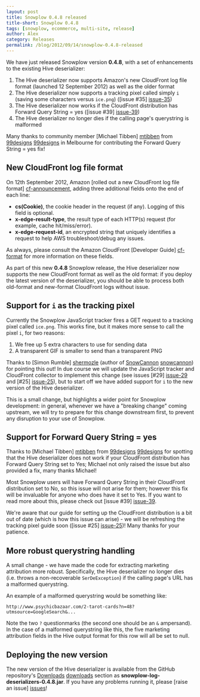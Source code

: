 ```yaml
---
layout: post
title: Snowplow 0.4.8 released
title-short: Snowplow 0.4.8
tags: [snowplow, ecommerce, multi-site, release]
author: Alex
category: Releases
permalink: /blog/2012/09/14/snowplow-0.4.8-released
---
```


We have just released Snowplow version **0.4.8**, with a set of enhancements to the existing Hive deserializer:

1. The Hive deserializer now supports Amazon's new CloudFront log file format (launched 12 September 2012) as well as the older format
2. The Hive deserializer now supports a tracking pixel called simply `i` (saving some characters versus `ice.png`) ([issue #35] [issue-35])
3. The Hive deserializer now works if the CloudFront distribution has Forward Query String = yes ([issue #39] [issue-39])
4. The Hive deserializer no longer dies if the calling page's querystring is malformed

Many thanks to community member [Michael Tibben] [mtibben] from [99designs] [99designs] in Melbourne for contributing the Forward Query String = yes fix!

## New CloudFront log file format

On 12th September 2012, Amazon [rolled out a new CloudFront log file format] [cf-announcement], adding three additional fields onto the end of each line:

* **cs(Cookie)**, the cookie header in the request (if any). Logging of this field is optional.
* **x-edge-result-type**, the result type of each HTTP(s) request (for example, cache hit/miss/error).
* **x-edge-request-id**, an encrypted string that uniquely identifies a request to help AWS troubleshoot/debug any issues.

As always, please consult the Amazon CloudFront [Developer Guide] [cf-format] for more information on these fields.
<!--more-->

As part of this new **0.4.8** Snowplow release, the Hive deserializer now supports the new CloudFront format as well as the old format: if you deploy the latest version of the deserializer, you should be able to process both old-format and new-format CloudFront logs without issue.

## Support for `i` as the tracking pixel

Currently the Snowplow JavaScript tracker fires a GET request to a tracking pixel called `ice.png`. This works fine, but it makes more sense to call the pixel `i`, for two reasons:

1. We free up 5 extra characters to use for sending data
2. A transparent GIF is smaller to send than a transparent PNG

Thanks to [Simon Rumble] [shermozle] (author of [SnowCannon] [snowcannon]) for pointing this out! In due course we will update the JavaScript tracker and CloudFront collector to implement this change (see issues [#29] [issue-29] and [#25] [issue-25]), but to start off we have added support for `i` to the new version of the Hive deserializer.

This is a small change, but highlights a wider point for Snowplow development: in general, whenever we have a "breaking change" coming upstream, we will try to prepare for this change downstream first, to prevent any disruption to your use of Snowplow.

## Support for Forward Query String = yes

Thanks to [Michael Tibben] [mtibben] from [99designs] [99designs] for spotting that the Hive deserializer does not work if your CloudFront distribution has Forward Query String set to Yes; Michael not only raised the issue but also provided a fix, many thanks Michael!

Most Snowplow users will have Forward Query String in their CloudFront distribution set to No, so this issue will not arise for them; however this fix will be invaluable for anyone who does have it set to Yes. If you want to read more about this, please check out [issue #39] [issue-39].

We're aware that our guide for setting up the CloudFront distribution is a bit out of date (which is how this issue can arise) - we will be refreshing the tracking pixel guide soon ([issue #25] [issue-25])! Many thanks for your patience.

## More robust querystring handling

A small change - we have made the code for extracting marketing attribution more robust. Specifically, the Hive deserializer no longer dies (i.e. throws a non-recoverable `SerDeException`) if the calling page's URL has a malformed querystring.

An example of a malformed querystring would be something like:

    http://www.psychicbazaar.com/2-tarot-cards?n=48?utmsource=GoogleSearch&...

Note the two `?` questionmarks (the second one should be an `&` ampersand). In the case of a malformed querystring like this, the five marketing attribution fields in the Hive output format for this row will all be set to null.

## Deploying the new version

The new version of the Hive deserializer is available from the GitHub repository's [Downloads] [downloads] section as **snowplow-log-deserializers-0.4.8.jar**. If you have any problems running it, please [raise an issue] [issues]!

[issue-25]: https://github.com/snowplow/snowplow/issues/25
[issue-29]: https://github.com/snowplow/snowplow/issues/29
[issue-35]: https://github.com/snowplow/snowplow/issues/35
[issue-39]: https://github.com/snowplow/snowplow/pull/39
[mtibben]: https://github.com/mtibben
[shermozle]: https://github.com/shermozle/
[snowcannon]: https://github.com/shermozle/SnowCannon
[99designs]: http://99designs.com
[cf-announcement]: http://aws.amazon.com/about-aws/whats-new/2012/09/04/cloudfront-support-for-cookies-and-price-classes/
[cf-format]: http://docs.amazonwebservices.com/AmazonCloudFront/latest/DeveloperGuide/AccessLogs.html#LogFileFormat
[issues]: https://github.com/snowplow/snowplow/issues
[downloads]: https://github.com/snowplow/snowplow/downloads
